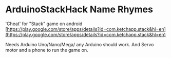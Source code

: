# ArduinoStackHack Name Rhymes 
'Cheat' for "Stack" game on android [https://play.google.com/store/apps/details?id=com.ketchapp.stack&hl=en](https://play.google.com/store/apps/details?id=com.ketchapp.stack&hl=en)

Needs Arduino Uno/Nano/Mega/ any Arduino should work. And Servo motor and a phone to run the game on.

